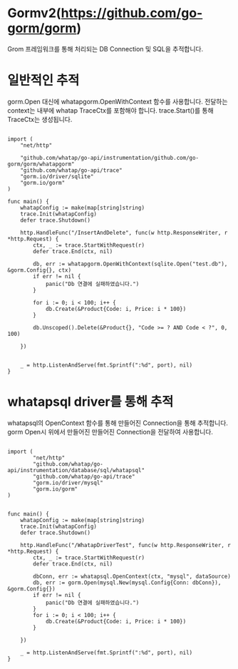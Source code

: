 # Gormv2(https://github.com/go-gorm/gorm)

Grom 프레임워크를 통해 처리되는 DB Connection 및 SQL을 추적합니다.

# 일반적인 추적

gorm.Open 대신에 whatapgorm.OpenWithContext 함수를 사용합니다.
전달하는 context는 내부에 whatap TraceCtx를 포함해야 합니다.
trace.Start()를 통해 TraceCtx는 생성됩니다.


```

import (
	"net/http"

	"github.com/whatap/go-api/instrumentation/github.com/go-gorm/gorm/whatapgorm"
	"github.com/whatap/go-api/trace"
	"gorm.io/driver/sqlite"
	"gorm.io/gorm"
)

func main() {
	whatapConfig := make(map[string]string)
	trace.Init(whatapConfig)
	defer trace.Shutdown()

	http.HandleFunc("/InsertAndDelete", func(w http.ResponseWriter, r *http.Request) {
		ctx, _ := trace.StartWithRequest(r)
		defer trace.End(ctx, nil)

		db, err := whatapgorm.OpenWithContext(sqlite.Open("test.db"), &gorm.Config{}, ctx)
		if err != nil {
			panic("Db 연결에 실패하였습니다.")
		}

		for i := 0; i < 100; i++ {
			db.Create(&Product{Code: i, Price: i * 100})
		}

		db.Unscoped().Delete(&Product{}, "Code >= ? AND Code < ?", 0, 100)

	})


	_ = http.ListenAndServe(fmt.Sprintf(":%d", port), nil)
}

```


# whatapsql driver를 통해 추적


whatapsql의 OpenContext 함수를 통해 만들어진 Connection을 통해 추적합니다.
gorm Open시 위에서 만들어진 만들어진 Connection을 전달하여 사용합니다.


```

import (
        "net/http"
        "github.com/whatap/go-api/instrumentation/database/sql/whatapsql"
        "github.com/whatap/go-api/trace"
        "gorm.io/driver/mysql"
        "gorm.io/gorm"
)


func main() {
	whatapConfig := make(map[string]string)
	trace.Init(whatapConfig)
	defer trace.Shutdown()

	http.HandleFunc("/WhatapDriverTest", func(w http.ResponseWriter, r *http.Request) {
		ctx, _ := trace.StartWithRequest(r)
		defer trace.End(ctx, nil)

		dbConn, err := whatapsql.OpenContext(ctx, "mysql", dataSource)
		db, err := gorm.Open(mysql.New(mysql.Config{Conn: dbConn}), &gorm.Config{})
		if err != nil {
			panic("Db 연결에 실패하였습니다.")
		}
		for i := 0; i < 100; i++ {
			db.Create(&Product{Code: i, Price: i * 100})
		}

	})

	_ = http.ListenAndServe(fmt.Sprintf(":%d", port), nil)
}
```
